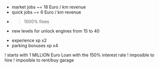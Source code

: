 - market jobs ~= 18 Euro / km revenue
- quick jobs ~= 6 Euro / km revenue
- >1000% fines
- new levels for unlock engines from 15 to 40

+ experience xp x2
+ parking bonuses xp x4

! starts with 1 MILLION Euro Loan with the 150% interest rate
! imposible to hire
! imposible to rent/buy garage
